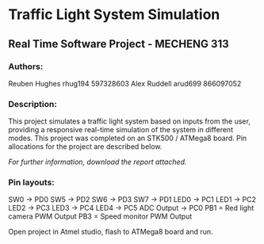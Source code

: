 # Traffic Light System Simulation
## Real Time Software Project - MECHENG 313

### Authors:
Reuben Hughes rhug194 597328603
Alex Ruddell arud699 866097052

### Description:
This project simulates a traffic light system based on inputs from the user, providing a responsive real-time simulation of the system in different modes.
This project was completed on an STK500 / ATMega8 board. Pin allocations for the project are described below.

*For further information, download the report attached.*

### Pin layouts:
SW0 -> PD0
SW5 -> PD2
SW6 -> PD3
SW7 -> PD1
LED0 -> PC1
LED1 -> PC2
LED2 -> PC3
LED3 -> PC4
LED4 -> PC5
ADC Output -> PC0
PB1 = Red light camera PWM Output
PB3 = Speed monitor PWM Output

Open project in Atmel studio, flash to ATMega8 board and run.
